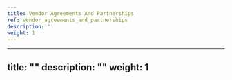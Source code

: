 ```yaml
---
title: Vendor Agreements And Partnerships
ref: vendor_agreements_and_partnerships
description: ''
weight: 1
---
```

---
title: ""
description: ""
weight: 1
---